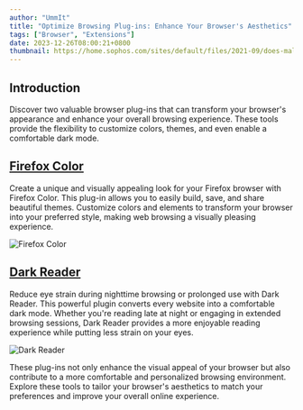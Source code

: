 ```yaml
---
author: "UmmIt"
title: "Optimize Browsing Plug-ins: Enhance Your Browser's Aesthetics"
tags: ["Browser", "Extensions"]
date: 2023-12-26T08:00:21+0800
thumbnail: https://home.sophos.com/sites/default/files/2021-09/does-malware-exist.jpeg
---
```


## Introduction

Discover two valuable browser plug-ins that can transform your browser's appearance and enhance your overall browsing experience. These tools provide the flexibility to customize colors, themes, and even enable a comfortable dark mode.

## [Firefox Color](https://addons.mozilla.org/zh-TW/firefox/addon/firefox-color/)

Create a unique and visually appealing look for your Firefox browser with Firefox Color. This plug-in allows you to easily build, save, and share beautiful themes. Customize colors and elements to transform your browser into your preferred style, making web browsing a visually pleasing experience.

![Firefox Color](https://addons.mozilla.org/user-media/previews/full/216/216725.png?modified=1622133685)

## [Dark Reader](https://addons.mozilla.org/en-US/firefox/addon/darkreader/)

Reduce eye strain during nighttime browsing or prolonged use with Dark Reader. This powerful plugin converts every website into a comfortable dark mode. Whether you're reading late at night or engaging in extended browsing sessions, Dark Reader provides a more enjoyable reading experience while putting less strain on your eyes.

![Dark Reader](https://addons.mozilla.org/user-media/previews/full/201/201070.png?modified=1638883247)

These plug-ins not only enhance the visual appeal of your browser but also contribute to a more comfortable and personalized browsing environment. Explore these tools to tailor your browser's aesthetics to match your preferences and improve your overall online experience.
